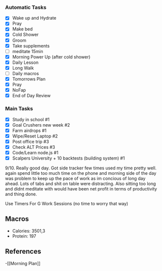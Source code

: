 ### Automatic Tasks
- [x] Wake up and Hydrate
- [x] Pray
- [x] Make bed
- [x] Cold Shower
- [x] Groom
- [x] Take supplements
- [ ] meditate 15min
- [x] Morning Power Up (after cold shower)
- [x] Daily Lesson
- [x] Long Walk
- [ ] Daily macros
- [x] Tomorrows Plan
- [x] Pray
- [x] NoFap
- [x] End of Day Review
### Main Tasks
- [x] Study in school #1
- [x] Goal Crushers new week #2
- [x] Farm airdrops #1
- [x] Wipe/Reset Laptop #2
- [x] Post office trip #3
- [x] Check ALT Prices #3 
- [x] Code/Learn node.js #1
- [x] Scalpers University + 10 backtests (building  system) #1

9/10. Really good day. Got side tracker few times used my time pretty well. again spend little too much time on the phone and morning side of the day was problem to keep up the pace of work as im concious of long day ahead. Lots of tabs and shit on table were distracting. Also sitting too long and didnt meditate with would have been net profit in terms of productivity and thing done. 

Use Timers For G Work Sessions (no time to worry that way)
## Macros

- Calories: 3501,3
- Protein: 197
## References
<!-- Links to pages not referenced in the content -->
-[[Morning Plan]]